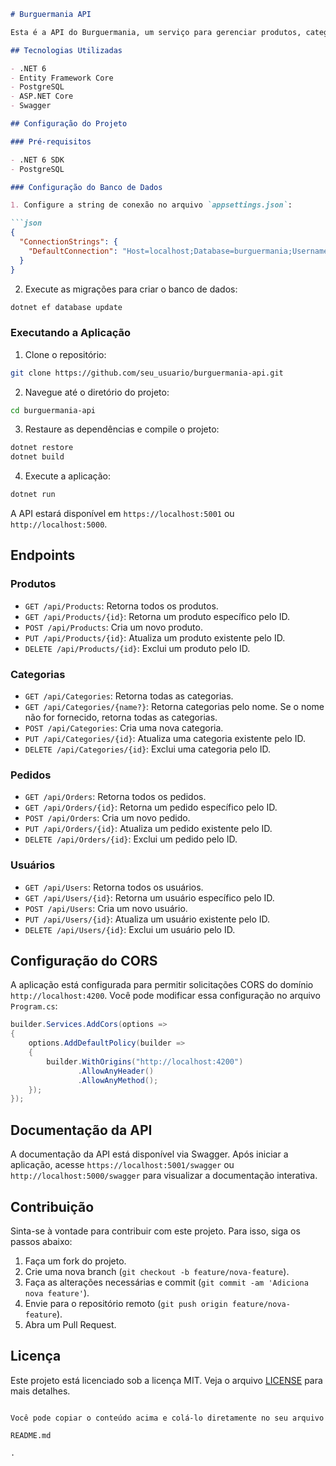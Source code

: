 
```markdown
# Burguermania API

Esta é a API do Burguermania, um serviço para gerenciar produtos, categorias, pedidos e usuários de um restaurante de hambúrgueres.

## Tecnologias Utilizadas

- .NET 6
- Entity Framework Core
- PostgreSQL
- ASP.NET Core
- Swagger

## Configuração do Projeto

### Pré-requisitos

- .NET 6 SDK
- PostgreSQL

### Configuração do Banco de Dados

1. Configure a string de conexão no arquivo `appsettings.json`:

```json
{
  "ConnectionStrings": {
    "DefaultConnection": "Host=localhost;Database=burguermania;Username=seu_usuario;Password=sua_senha"
  }
}
```

2. Execute as migrações para criar o banco de dados:

```sh
dotnet ef database update
```

### Executando a Aplicação

1. Clone o repositório:

```sh
git clone https://github.com/seu_usuario/burguermania-api.git
```

2. Navegue até o diretório do projeto:

```sh
cd burguermania-api
```

3. Restaure as dependências e compile o projeto:

```sh
dotnet restore
dotnet build
```

4. Execute a aplicação:

```sh
dotnet run
```

A API estará disponível em `https://localhost:5001` ou `http://localhost:5000`.

## Endpoints

### Produtos

- `GET /api/Products`: Retorna todos os produtos.
- `GET /api/Products/{id}`: Retorna um produto específico pelo ID.
- `POST /api/Products`: Cria um novo produto.
- `PUT /api/Products/{id}`: Atualiza um produto existente pelo ID.
- `DELETE /api/Products/{id}`: Exclui um produto pelo ID.

### Categorias

- `GET /api/Categories`: Retorna todas as categorias.
- `GET /api/Categories/{name?}`: Retorna categorias pelo nome. Se o nome não for fornecido, retorna todas as categorias.
- `POST /api/Categories`: Cria uma nova categoria.
- `PUT /api/Categories/{id}`: Atualiza uma categoria existente pelo ID.
- `DELETE /api/Categories/{id}`: Exclui uma categoria pelo ID.

### Pedidos

- `GET /api/Orders`: Retorna todos os pedidos.
- `GET /api/Orders/{id}`: Retorna um pedido específico pelo ID.
- `POST /api/Orders`: Cria um novo pedido.
- `PUT /api/Orders/{id}`: Atualiza um pedido existente pelo ID.
- `DELETE /api/Orders/{id}`: Exclui um pedido pelo ID.

### Usuários

- `GET /api/Users`: Retorna todos os usuários.
- `GET /api/Users/{id}`: Retorna um usuário específico pelo ID.
- `POST /api/Users`: Cria um novo usuário.
- `PUT /api/Users/{id}`: Atualiza um usuário existente pelo ID.
- `DELETE /api/Users/{id}`: Exclui um usuário pelo ID.

## Configuração do CORS

A aplicação está configurada para permitir solicitações CORS do domínio `http://localhost:4200`. Você pode modificar essa configuração no arquivo `Program.cs`:

```csharp
builder.Services.AddCors(options =>
{
    options.AddDefaultPolicy(builder =>
    {
        builder.WithOrigins("http://localhost:4200")
               .AllowAnyHeader()
               .AllowAnyMethod();
    });
});
```

## Documentação da API

A documentação da API está disponível via Swagger. Após iniciar a aplicação, acesse `https://localhost:5001/swagger` ou `http://localhost:5000/swagger` para visualizar a documentação interativa.

## Contribuição

Sinta-se à vontade para contribuir com este projeto. Para isso, siga os passos abaixo:

1. Faça um fork do projeto.
2. Crie uma nova branch (`git checkout -b feature/nova-feature`).
3. Faça as alterações necessárias e commit (`git commit -am 'Adiciona nova feature'`).
4. Envie para o repositório remoto (`git push origin feature/nova-feature`).
5. Abra um Pull Request.

## Licença

Este projeto está licenciado sob a licença MIT. Veja o arquivo [LICENSE](LICENSE) para mais detalhes.
```

Você pode copiar o conteúdo acima e colá-lo diretamente no seu arquivo 

README.md

.
